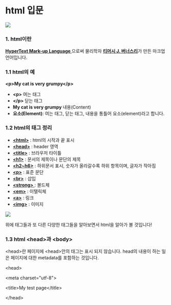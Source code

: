 
<h1> html 입문</h1>

<img src = "https://i.imgur.com/hTXsC5I.jpeg"/>    

<h3> 1. html이란   </h3>
<p>
<a href = https://ko.wikipedia.org/wiki/HTML><strong>HyperText Mark-up Language </strong></a> 으로써 물리학자 <a href = https://ko.wikipedia.org/wiki/%ED%8C%80_%EB%B2%84%EB%84%88%EC%8A%A4%EB%A6%AC><strong>티머시 J. 버너스리</strong><a>가 만든 마크업 언어입니다.
</p>
<h3> 1.1 html의 예 </h3>
<p>
  <strong>
 &lt;p&gt;My cat is very grumpy&lt;/p&gt; 
  </strong>
</p>
<ul>
  <li><strong>&lt;p&gt; </strong>여는 태그</li>
  <li><strong>&lt;/p&gt; </strong>닫는 태그</li>   
  <li><strong>My cat is very grumpy </strong>내용(Content)</li>   
  <li><strong>요소(Element)</strong>: 여는 태그, 닫는 태그, 내용을 통틀어 요소(element)라고 합니다.</li>
</ul>
<h3>1.2 html의 태그 정리 </h3>
<ul>
  <li><a href= https://developer.mozilla.org/ko/docs/Web/HTML/Element/html><strong>&lt;html&gt;</strong></a> : html의 시작과 끝 표시   </li>
  <li><a href= https://developer.mozilla.org/ko/docs/Web/HTML/Element/head><strong>&lt;head&gt;</strong></a> : header 영역  </li>
  <li><a href= https://developer.mozilla.org/ko/docs/Web/HTML/Element/title><strong>&lt;title&gt;</strong></a> : 브라우저 타이틀  </li>
  <li><a href= https://developer.mozilla.org/ko/docs/Web/HTML/Element/Heading_Elements><strong>&lt;h1&gt;</strong></a> : 문서의 제목이나 문단의 제목 </li> 
  <li><a href= https://developer.mozilla.org/ko/docs/Web/HTML/Element/Heading_Elements><strong>&lt;h2~h6&gt;</strong></a> : 하위문서 표시, 숫자가 올라갈수록 하위 항목이며, 글자가 작아짐  </li> 
  <li><a href= https://developer.mozilla.org/ko/docs/Web/HTML/Element/p><strong>&lt;p&gt;</strong></a> : 표준 문단   </li>
  <li><a href= https://developer.mozilla.org/ko/docs/Web/HTML/Element/strong><strong>&lt;br&gt;</strong></a> : 삽입   </li>
  <li><a href= https://developer.mozilla.org/ko/docs/Web/HTML/Element/strong><strong>&lt;strong&gt;</strong> </a> : 볼드체  </li>
  <li><a href= https://developer.mozilla.org/ko/docs/Web/HTML/Element/em><strong>&lt;em&gt;</strong></a> : 이탤릭체   </li>
  <li><a href= https://developer.mozilla.org/ko/docs/Web/HTML/Element/a><strong>&lt;a&gt;</strong></a> : 링크   </li>
  <li><a href= https://developer.mozilla.org/ko/docs/Web/HTML/Element/img><strong>&lt;img&gt;</strong></a> : 이미지</li>
</ul> 
<a href = https://www.mozilla.org/ko/>
  <img src= https://www.mozilla.org/media/protocol/img/logos/mozilla/logo-word-hor.e20791bb4dd4.svg>
</a>
<p>
  위에 태그들과 또 다른 다양한 태그들을 알아보면서 html을 알아가 볼 것입니다!   
  </p>
<h3>1.3 html &lt;head&gt;과 &lt;body&gt;</h3>
<p>&lt;head&gt;란 페이지에 &lt;head&gt;안의 태그는 표시 되지 않습니다. head의 내용이 하는 일은 페이지에 대한 metadata를 포함하는 것입니다. </p>
<p>&lt;head&gt;</p>
<p>&lt;meta charset="utf-8"&gt;</p>
<p>&lt;title&gt;My test page&lt;/title&gt;</p>
<p>&lt;/head&gt;</p>


<p>  <title>이란 아래 그림처럼 좌측상단에 title elment로 나타나는 항목입니다.</p>
<p>&lt;head&gt;의 내용이 하는 일은 페이지에 대한 metadata를 포함하는 것입니다. </p>
<p>&lt;meta charset="utf-8"&gt;은 문서를 utf-8로 인코딩 하는 것으로 알맞게 태그를 태깅 하지 않는다면 문서가 깨져서 나올 수 있습니다.</p>
<img src = https://mdn.mozillademos.org/files/12323/title-example.png/>
  

<a href= https://github.com/tlagusejr/mozilia_html/blob/main/html/html_02.md>다음 문서 보기</a>&lt;p&gt; 태그와 &lt;h&gt; 태그 알아보기

해당 문서는 <b>모질라</b> 재단의 https://developer.mozilla.org/ko/docs/Learn/HTML/Introduction_to_HTML/HTML_text_fundamentals 를 참고하고 있습니다.
